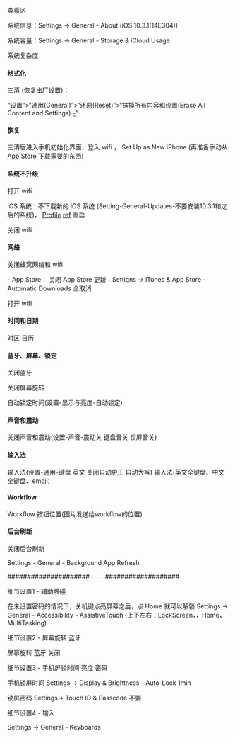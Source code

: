 
查看区

系统信息：Settings -> General - About (iOS 10.3.1(14E304))

系统容量：Settings -> General - Storage & iCloud Usage

系统复杂度

#### 格式化

三清 (恢复出厂设置)：

“设置”>“通用(General)”>“还原(Reset)”>“抹掉所有内容和设置(Erase All Content and Settings) [-](https://support.apple.com/zh-cn/ht201274)”

#### 恢复

三清后进入手机初始化界面，登入 wifi ，
Set Up as New iPhone (再准备手动从 App Store 下载需要的东西)

#### 系统不升级

打开 wifi

iOS 系统：不下载新的 iOS 系统 (Setting-General-Updates-不要安装10.3.1和之后的系统)， [Profile](https://oldcat.me/web/NOOTA9.mobileconfig) [ref](https://sspai.com/post/40961) 重启

关闭 wifi

#### 网络

关闭蜂窝网络和 wifi

- App Store： 关闭 App Store 更新：Settigns -> iTunes & App Store - Automatic Downloads 全取消

打开 wifi


#### 时间和日期

时区 日历

#### 蓝牙、屏幕、锁定

关闭蓝牙

关闭屏幕旋转

自动锁定时间(设置-显示与亮度-自动锁定)

#### 声音和震动

关闭声音和震动(设置-声音-震动关 键盘音关 锁屏音关)

#### 输入法

输入法(设置-通用-键盘 英文 关闭自动更正 自动大写)
输入法(英文全键盘、中文全键盘、emoji)

#### Workflow

Workflow 按钮位置(图片发送给workflow的位置)

#### 后台刷新

关闭后台刷新

Settings - General - Background App Refresh

##################### - - - ###################

细节设置1 - 辅助触碰

在未设置密码的情况下，关机键点亮屏幕之后，点 Home 就可以解锁
Settings -> General - Accessibility - AssistiveTouch (上下左右：LockScreen，，Home，MultiTasking)

细节设置2 - 屏幕旋转 蓝牙

屏幕旋转 蓝牙 关闭

细节设置3 - 手机屏锁时间 亮度 密码

手机锁屏时间 Settings -> Display & Brightness - Auto-Lock 1min

锁屏密码 Settings-> Touch ID & Passcode 不要

细节设置4 - 输入

Settings -> General - Keyboards
